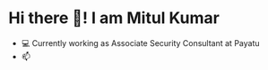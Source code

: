 # Hi there 👋! I am Mitul Kumar
- 💻 Currently working as Associate Security Consultant at Payatu
- 📫
